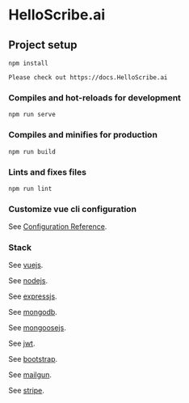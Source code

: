 # HelloScribe.ai

## Project setup

```
npm install

Please check out https://docs.HelloScribe.ai
```

### Compiles and hot-reloads for development

```
npm run serve
```

### Compiles and minifies for production

```
npm run build
```

### Lints and fixes files

```
npm run lint
```

### Customize vue cli configuration

See [Configuration Reference](https://cli.vuejs.org/config/).

### Stack

See [vuejs](https://vuejs.org/).

See [nodejs](https://nodejs.org/en/).

See [expressjs](https://expressjs.com/).

See [mongodb](https://www.mongodb.com/).

See [mongoosejs](https://mongoosejs.com/).

See [jwt](https://jwt.io/).

See [bootstrap](https://getbootstrap.com/).

See [mailgun](https://www.mailgun.com/).

See [stripe](https://stripe.com/).
